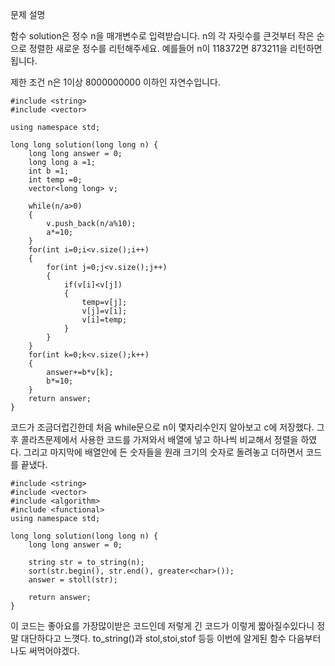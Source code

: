 문제 설명

함수 solution은 정수 n을 매개변수로 입력받습니다. n의 각 자릿수를 큰것부터 작은 순으로 정렬한 새로운 정수를 리턴해주세요. 예를들어 n이 118372면 873211을 리턴하면 됩니다.

제한 조건
n은 1이상 8000000000 이하인 자연수입니다.

```
#include <string>
#include <vector>

using namespace std;

long long solution(long long n) {
    long long answer = 0;
    long long a =1;
    int b =1;
    int temp =0;
    vector<long long> v;
    
    while(n/a>0)
    {
        v.push_back(n/a%10);
        a*=10;
    }
    for(int i=0;i<v.size();i++)
    {
        for(int j=0;j<v.size();j++)
        {
            if(v[i]<v[j])
            {
                temp=v[j];
                v[j]=v[i];
                v[i]=temp;
            }
        } 
    }
    for(int k=0;k<v.size();k++)
    {
        answer+=b*v[k];
        b*=10;
    }
    return answer;
}
```

코드가 조금더럽긴한데 처음 while문으로 n이 몇자리수인지 알아보고 c에 저장했다.
그 후 콜라츠문제에서 사용한 코드를 가져와서 배열에 넣고 하나씩 비교해서 정렬을 하였다.
그리고 마지막에 배열안에 든 숫자들을 원래 크기의 숫자로 돌려놓고 더하면서 코드를 끝냈다.



```
#include <string>
#include <vector>
#include <algorithm>
#include <functional>
using namespace std;

long long solution(long long n) {
    long long answer = 0;

    string str = to_string(n);
    sort(str.begin(), str.end(), greater<char>());
    answer = stoll(str);

    return answer;
}
```
이 코드는 좋아요를 가장많이받은 코드인데 저렇게 긴 코드가 이렇게 짧아질수있다니 정말 대단하다고 느꼇다. to_string()과 stol,stoi,stof 등등 이번에 알게된 함수 다음부터 나도 써먹어야겠다.